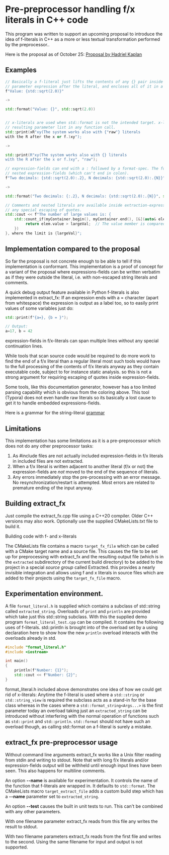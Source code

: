 # Pre-preprocessor handling f/x literals in C++ code

This program was written to support an upcoming proposal to introduce the idea of f-literals in C++ as a more or less textual transformation performed by the preprocessor..

Here is the proposal as of October 25: [Proposal by Hadriel Kaplan](http://api.csswg.org/bikeshed/?url=https://raw.githubusercontent.com/hadrielk/cpp-proposals/main/f-string/f-string-r2.bs&force=1)

## Examples

```C++
// Basically a f-literal just lifts the contents of any {} pair inside it to a separate function 
// parameter expression after the literal, and encloses all of it in a std::format call.
f"Value: {std::sqrt(2.0)}"

->

std::format("Value: {}", std::sqrt(2.0))


// x-literals are used when std::format is not the intended target. x-literals don't enclose the 
// resulting parameter list in any function call.
std::print(xR"xy(The system works also with {"raw"} literals
with the R after the x or f.)xy");

->

std::print(R"xy(The system works also with {} literals
with the R after the x or f.)xy", "raw");

// expression-fields can end with a : followed by a format-spec. The format-spec can contain
// nested expression-fields (which can't end in colon).
f"Two decimals: {std::sqrt(2.0):.2}, N decimals: {std::sqrt(2.0):.{N}}"

->

std::format("Two decimals: {:.2}, N decimals: {std::sqrt(2.0):.{N}}", std::sqrt(2.0), std::sqrt(2.0), N);

// Comments and nested literals are available inside extraction-expressions without
// any special escaping of quotes.
std::cout << f"The number of large values is: {
    std::count_if(myContainer.begin(), myContainer.end(), [&](auto& elem) { 
         return elem.value > largeVal;  // The value member is compared.
    })
}, where the limit is {largeVal}";

```

## Implementation compared to the proposal

So far the proposal is not concrete enough to be able to tell if this implementation is conformant. This implementation is a proof
of concept for a variant of the proposal where expressions-fields can be written verbatim as if they were outside the literal, i.e.
with non-escaped string literals and comments.

A quick debug output feature available in Python f-literals is also implemented in extract_fx: If an expression ends with a =
character (apart from whitespace) the expression is output as a label too, so to easily print values of some variables just do:

```c++
std::print(f"{a=}, {b = }");

// Output:
a=17, b = 42
```

expression-fields in f/x-literals can span multiple lines without any special continuation lines.

While tools that scan source code would be required to do more work to find the end of a f/x literal than a regular literal most
such tools would have to the full processing of the contents of f/x literals anyway as they contain executable code, subject to for
instance static analysis. so this is not a strong argument for requiring escaping of quotes inside expression-fields.

Some tools, like this documentation generator, however has a too limited parsing capability which is obvious from the coloring
above. This tool (Typora) does not even handle raw literals so its basically a lost cause to get it to handle embedded
expressions-fields.

Here is a grammar for the string-literal [grammar](grammar.md)

## Limitations

This implementation has some limitations as it is a pre-preprocessor which does not do any other preprocessor tasks:

1. As #include files are not actually included expression-fields in f/x literals in included files are not extracted.
2. When a f/x literal is written adjacent to another literal (f/x or not) the expression-fields are _not_ moved to the end of the sequence of literals.
4. Any errors immediately stop the pre-processing with an error message. No resynchronization/restart is attempted. Most errors are
    related to premature ending of the input anyway.


## Building extract_fx

Just compile the extract_fx.cpp file using a C++20 compiler. Older C++ versions may also work. Optionally use the supplied
CMakeLists.txt file to build it.

Building code with f- and x-literals

The CMakeLists file contains a macro `target_fx_file` which can be called with a CMake target name and a source file. This causes the file to be set up for preprocessing with extract_fx and the resulting output file (which is in the `extracted` subdirectory of the current build directory) to be added to the project in a special *source group* called Extracted. this provides a nearly invisible integration and allows using f and x literals in source files which are added to their projects using the `target_fx_file` macro.

## Experimentation environment.

A file `format_literal.h` is supplied which contains a subclass of std::string called `extracted_string`. Overloads of `print` and
`println` are provided which take just this std::string subclass. With this the supplied demo program `format_literal_test.cpp` can
be compiled. It contains the following uses of f-literals. std::println is brought into of the overload set by a using declaration here to show how the new `println` overload interacts with the overloads already in std.

```C++
#include "format_literal.h"
#include <iostream>

int main()
{
    println(f"Number: {1}");
    std::cout << f"Number: {2}";
}
```

format_literal.h included above demonstrates one idea of how we could get rid of x-literals: Anytime the f-literal is used where a `std::string` or
`std::string_view` is required the subclass acts as a stand-in for the base class whereas in the cases where a `std::format_string<Args...>` is
the first parameter today an overload taking just an `extracted_string` can be introduced without interfering with the normal operation of
functions such as `std::print` and `std::println`. `std::format` should not have such an overload though, as calling std::format on a
f-literal is surely a mistake.

## extract_fx pre-preprocessor usage

Without command line arguments extract_fx works like a Unix filter reading from stdin and writing to stdout. Note that with long f/x
literals and/or expression-fields output will be withheld until enough input lines have been seen. This also happens for multiline comments.

An option **--name** is available for experimentation. It controls the name of the function that f-literals are wrapped in. It defaults to `std::format`. The CMakeLists macro `target_extract_file` adds a custom build step which has a **--name** parameter set to `extracted_string`.

An option **--test** causes the built in unit tests to run. This can't be combined with any other parameters.

With one filename parameter extract_fx reads from this file any writes the result to stdout.

With two filename parameters extract_fx reads from the first file and writes to the second. Using the same filename for input and output is not supported.
